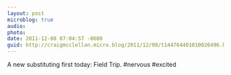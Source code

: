 ```yaml
---
layout: post
microblog: true
audio: 
photo: 
date: 2011-12-08 07:04:57 -0600
guid: http://craigmcclellan.micro.blog/2011/12/08/t144764401810026496.html
---
```

A new substituting first today: Field Trip. #nervous #excited
